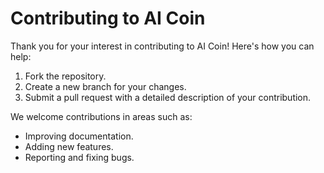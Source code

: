 # Contributing to AI Coin

Thank you for your interest in contributing to AI Coin! Here's how you can help:

1. Fork the repository.
2. Create a new branch for your changes.
3. Submit a pull request with a detailed description of your contribution.

We welcome contributions in areas such as:

- Improving documentation.
- Adding new features.
- Reporting and fixing bugs.
